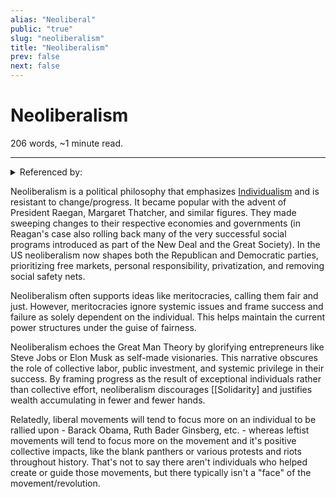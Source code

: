 ```yaml
---
alias: "Neoliberal"
public: "true"
slug: "neoliberalism"
title: "Neoliberalism"
prev: false
next: false
---
```

<script setup>
import { data } from '../../git.data.ts';
import { useData } from 'vitepress';
const pageData = useData();
</script>
<h1 class="p-name">Neoliberalism</h1>
<p>206 words, ~1 minute read. <span v-html="data[`site/${pageData.page.value.relativePath}`]" /></p>
<hr/>

<details><summary>Referenced by:</summary><a href="/garden/child-free/index.md">Child Free</a><a href="/garden/copyright/index.md">Copyright</a><a href="/garden/grades/index.md">Grades</a><a href="/garden/individualism/index.md">Individualism</a><a href="/garden/parent-dictated-education/index.md">Parent Dictated Education</a><a href="/garden/parenting/index.md">Parenting</a><a href="/garden/technocracy/index.md">Technocracy</a></details>

Neoliberalism is a political philosophy that emphasizes [Individualism](/garden/individualism/index.md) and is resistant to change/progress. It became popular with the advent of President Raegan, Margaret Thatcher, and similar figures. They made sweeping changes to their respective economies and governments (in Reagan's case also rolling back many of the very successful social programs introduced as part of the New Deal and the Great Society). In the US neoliberalism now shapes both the Republican and Democratic parties, prioritizing free markets, personal responsibility, privatization, and removing social safety nets.

Neoliberalism often supports ideas like meritocracies, calling them fair and just. However, meritocracies ignore systemic issues and frame success and failure as solely dependent on the individual. This helps maintain the current power structures under the guise of fairness.

Neoliberalism echoes the Great Man Theory by glorifying entrepreneurs like Steve Jobs or Elon Musk as self-made visionaries. This narrative obscures the role of collective labor, public investment, and systemic privilege in their success. By framing progress as the result of exceptional individuals rather than collective effort, neoliberalism discourages [[Solidarity] and justifies wealth accumulating in fewer and fewer hands.

Relatedly, liberal movements will tend to focus more on an individual to be rallied upon - Barack Obama, Ruth Bader Ginsberg, etc. - whereas leftist movements will tend to focus more on the movement and it's positive collective impacts, like the blank panthers or various protests and riots throughout history. That's not to say there aren't individuals who helped create or guide those movements, but there typically isn't a "face" of the movement/revolution.